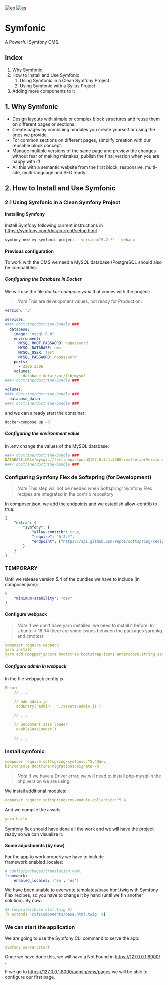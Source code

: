 [![en](https://img.shields.io/badge/lang-en-red.svg)](https://github.com/softspring/symfonic/blob/5.4/README.md)
[![es](https://img.shields.io/badge/lang-es-yellow.svg)](https://github.com/softspring/symfonic/blob/5.4/README-ES.md)

# Symfonic
A Powerful Symfony CMS.

## Index

1. Why Symfonic
2. How to Install and Use Symfonic
   1. Using Symfonic in a Clean Symfony Project
   2. Using Symfonic with a Sylius Project
3. Adding more components to it

## 1. Why Symfonic

- Design layouts with simple or complex block structures and reuse them on different pages or sections. 
- Create pages by combining modules you create yourself or using the ones we provide. 
- For common sections on different pages, simplify creation with our reusable block concept. 
- Manage multiple versions of the same page and preview the changes without fear of making mistakes, publish the final version when you are happy with it! 
- All this with a semantic website from the first block, responsive, multi-site, multi-language and SEO ready.

## 2. How to Install and Use Symfonic

### 2.1 Using Symfonic in a Clean Symfony Project

#### Installing Symfony

Install Symfony following current instructions in https://symfony.com/doc/current/setup.html

```bash
symfony new my-symfonic-project --version="6.2.*" --webapp
```

#### Previous configuration

To work with the CMS we need a MySQL database (PostgreSQL should also be compatible).

##### Configuring the Database in Docker

We will use the file *docker-compose.yaml* that comes with the project:

> *Note* This are development values, not ready for Production.

```yaml
version: '3'

services:
###> doctrine/doctrine-bundle ###
  database:
    image: "mysql:8.0"
    environment:
      MYSQL_ROOT_PASSWORD: nopassword
      MYSQL_DATABASE: cms
      MYSQL_USER: test
      MYSQL_PASSWORD: nopassword
    ports:
      - 3306:3306
    volumes:
      - database_data:/var/lib/mysql
###< doctrine/doctrine-bundle ###

volumes:
###> doctrine/doctrine-bundle ###
  database_data:
###< doctrine/doctrine-bundle ###
```

and we can already start the container:

```bash
docker-compose up -d
```

##### Configuring the environment value

In .env change the values of the MySQL database:

```yaml
###> doctrine/doctrine-bundle ###
DATABASE_URL="mysql://test:nopassword@127.0.0.1:3306/cms?serverVersion=8.0&charset=utf8mb4"
###< doctrine/doctrine-bundle ###
```

### Configuring Symfony Flex de Softspring (for Development)
> *Note* This step will not be needed when Softspring' Symfony Flex recipes are integrated in the contrib repository

In composer.json, we add the endpoints and we establish allow-contrib to true:

```yaml
{
    "extra": {
        "symfony": {
            "allow-contrib": true,
            "require": "6.2.*",
            "endpoint": ["https://api.github.com/repos/softspring/recipes/contents/index.json", "flex://defaults"]
        }
    }
}
```

### TEMPORARY
Until we release version 5.4 of the bundles we have to include (in composer.json):

```yaml
{
    "minimum-stability": "dev"
}
```

#### Configure webpack
> *Note* If we don't have yarn installed, we need to install it before. In Ubuntu < 18.04 there are some issues between the packages 
> yarnpkg and cmdtest

```yaml
composer require webpack
yarn install
yarn add @popperjs/core bootstrap bootstrap-icons underscore.string sass-loader@^13.0.0 sass --dev
```

##### Configure admin in webpack

In the file webpack.config.js

```yaml
Encore
    // ...

    // add admin.js
    .addEntry('admin', './assets/admin.js')

    // ...
    
    // uncomment sass loader
    .enableSassLoader()
    
    // ...
```

### Install symfonic

```yaml
composer require softspring/symfonic:^5.4@dev
bin/console doctrine:migrations:migrate -n
```

> *Note* If we have a Driver error, we will need to install php-mysql in the php version we are using.

We install additional modules: 

```yaml
composer require softspring/cms-module-collection:^5.4
```

And we compile the assets

```yaml
yarn build
```

Symfony flex should have done all the work and we will have the project ready so we can visualize it.

#### Some adjustments (by now)
For the app to work properly we have to include framework.enabled_locales:

```yaml
# config/packages/translation.yaml
framework:
    enabled_locales: ['en', 'es']
``` 

We have been unable to overwrite templates/base.html.twig with Symfony Flex recipes, so you have to change it by hand (until we fin another solution). By now:

```yaml
{# templates/base.html.twig #}
{% extends '@SfsComponents/base.html.twig' %}
``` 

### We can start the application
We are going to use the Symfony CLI command to serve the app:

```yaml
symfony server:start
``` 

Once we have done this, we will have a Not Found in https://127.0.0.1:8000/ .

If we go to https://127.0.0.1:8000/admin/cms/pages we will be able to configure our first page.